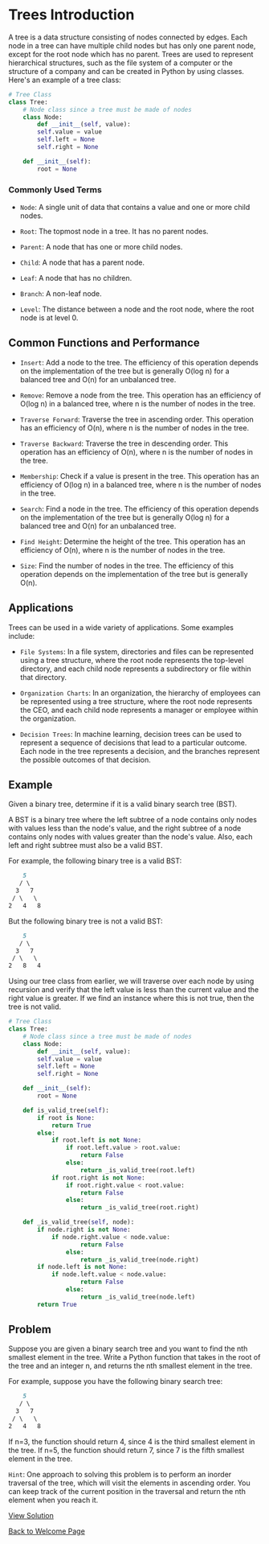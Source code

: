 # Trees Introduction
A tree is a data structure consisting of nodes connected by edges. Each node in a tree can have multiple child nodes but has only one parent node, except for the root node which has no parent. Trees are used to represent hierarchical structures, such as the file system of a computer or the structure of a company and can be created in Python by using classes.
Here's an example of a tree class:
```python
# Tree Class
class Tree:
    # Node class since a tree must be made of nodes
    class Node:
        def __init__(self, value):
        self.value = value
        self.left = None
        self.right = None

    def __init__(self):
        root = None
```

### Commonly Used Terms
- `Node`: A single unit of data that contains a value and one or more child nodes.

- `Root`: The topmost node in a tree. It has no parent nodes.

- `Parent`: A node that has one or more child nodes.

- `Child`: A node that has a parent node.

- `Leaf`: A node that has no children.

- `Branch`: A non-leaf node.

- `Level`: The distance between a node and the root node, where the root node is at level 0.

## Common Functions and Performance
- `Insert`: Add a node to the tree. The efficiency of this operation depends on the implementation of the tree but is generally O(log n) for a balanced tree and O(n) for an unbalanced tree.

- `Remove`: Remove a node from the tree. This operation has an efficiency of O(log n) in a balanced tree, where n is the number of nodes in the tree.

- `Traverse Forward`: Traverse the tree in ascending order. This operation has an efficiency of O(n), where n is the number of nodes in the tree.

- `Traverse Backward`: Traverse the tree in descending order. This operation has an efficiency of O(n), where n is the number of nodes in the tree.

- `Membership`: Check if a value is present in the tree. This operation has an efficiency of O(log n) in a balanced tree, where n is the number of nodes in the tree.

- `Search`: Find a node in the tree. The efficiency of this operation depends on the implementation of the tree but is generally O(log n) for a balanced tree and O(n) for an unbalanced tree.

- `Find Height`: Determine the height of the tree. This operation has an efficiency of O(n), where n is the number of nodes in the tree.

- `Size`: Find the number of nodes in the tree. The efficiency of this operation depends on the implementation of the tree but is generally O(n).

## Applications
Trees can be used in a wide variety of applications. Some examples include:

- `File Systems`: In a file system, directories and files can be represented using a tree structure, where the root node represents the top-level directory, and each child node represents a subdirectory or file within that directory.

- `Organization Charts`: In an organization, the hierarchy of employees can be represented using a tree structure, where the root node represents the CEO, and each child node represents a manager or employee within the organization.

- `Decision Trees`: In machine learning, decision trees can be used to represent a sequence of decisions that lead to a particular outcome. Each node in the tree represents a decision, and the branches represent the possible outcomes of that decision.

## Example
Given a binary tree, determine if it is a valid binary search tree (BST).

A BST is a binary tree where the left subtree of a node contains only nodes with values less than the node's value, and the right subtree of a node contains only nodes with values greater than the node's value. Also, each left and right subtree must also be a valid BST.

For example, the following binary tree is a valid BST:
```markdown
    5
   / \
  3   7
 / \   \
2   4   8
```

But the following binary tree is not a valid BST:
```markdown
    5
   / \
  3   7
 / \   \
2   8   4
```

Using our tree class from earlier, we will traverse over each node by using recursion and verify that the left value is less than the current value and the right value is greater. If we find an instance where this is not true, then the tree is not valid.
```python
# Tree Class
class Tree:
    # Node class since a tree must be made of nodes
    class Node:
        def __init__(self, value):
        self.value = value
        self.left = None
        self.right = None

    def __init__(self):
        root = None

    def is_valid_tree(self):
        if root is None:
            return True
        else:
            if root.left is not None:
                if root.left.value > root.value:
                    return False
                else:
                    return _is_valid_tree(root.left)
            if root.right is not None:
                if root.right.value < root.value:
                    return False
                else:
                    return _is_valid_tree(root.right)

    def _is_valid_tree(self, node):
        if node.right is not None:
            if node.right.value < node.value:
                    return False
                else:
                    return _is_valid_tree(node.right)
        if node.left is not None:
            if node.left.value < node.value:
                    return False
                else:
                    return _is_valid_tree(node.left)
        return True
```

## Problem
Suppose you are given a binary search tree and you want to find the nth smallest element in the tree. Write a Python function that takes in the root of the tree and an integer n, and returns the nth smallest element in the tree.

For example, suppose you have the following binary search tree:
```markdown
    5
   / \
  3   7
 / \   \
2   4   8
```

If n=3, the function should return 4, since 4 is the third smallest element in the tree. If n=5, the function should return 7, since 7 is the fifth smallest element in the tree.

`Hint`: One approach to solving this problem is to perform an inorder traversal of the tree, which will visit the elements in ascending order. You can keep track of the current position in the traversal and return the nth element when you reach it.

[View Solution](solutions/3-trees.py)

[Back to Welcome Page](0-welcome.md)